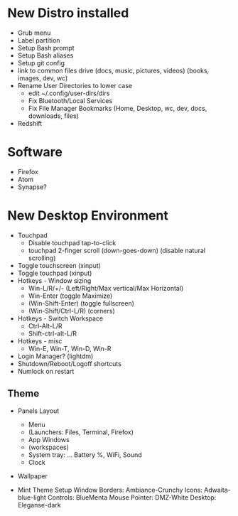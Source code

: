 # New Distro installed
* Grub menu
* Label partition
* Setup Bash prompt
* Setup Bash aliases
* Setup git config
* link to common files drive (docs, music, pictures, videos) (books, images, dev, wc)
* Rename User Directories to lower case
	* edit ~/.config/user-dirs/dirs
	* Fix Bluetooth/Local Services
	* Fix File Manager Bookmarks (Home, Desktop, wc, dev, docs, downloads, files)
* Redshift

# Software
* Firefox
* Atom
* Synapse?

# New Desktop Environment
* Touchpad
	* Disable touchpad tap-to-click
	* touchpad 2-finger scroll (down-goes-down) (disable natural scrolling)
* Toggle touchscreen (xinput)
* Toggle touchpad (xinput)
* Hotkeys - Window sizing
	* Win-L/R/+/- (Left/Right/Max vertical/Max Horizontal)
	* Win-Enter (toggle Maximize)
	* (Win-Shift-Enter) (toggle fullscreen)
	* (Win-Shift/Ctrl-L/R) (corners)
* Hotkeys - Switch Workspace
	* Ctrl-Alt-L/R
	* Shift-ctrl-alt-L/R
* Hotkeys - misc
	* Win-E, Win-T, Win-D, Win-R
* Login Manager? (lightdm)
* Shutdown/Reboot/Logoff shortcuts
* Numlock on restart

## Theme
* Panels Layout
	* Menu
	* (Launchers: Files, Terminal, Firefox)
	* App Windows
	* (workspaces)
	* System tray: ... Battery %, WiFi, Sound
	* Clock
* Wallpaper

* Mint Theme Setup
    Window Borders: Ambiance-Crunchy
    Icons: Adwaita-blue-light
    Controls: BlueMenta
    Mouse Pointer: DMZ-White
    Desktop: Eleganse-dark
